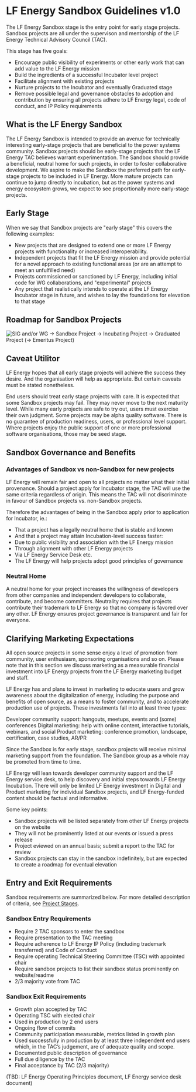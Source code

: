 # LF Energy Sandbox Guidelines v1.0

The LF Energy Sandbox stage is the entry point for early stage projects. Sandbox projects are all under the supervison and mentorship of the LF Energy Technical Advisory Council (TAC). 

This stage has five goals:

* Encourage public visibility of experiments or other early work that can add value to the LF Energy mission 
* Build the ingredients of a successful Incubator level project
* Facilitate alignment with existing projects
* Nurture projects to the Incubator and eventually Graduated stage
* Remove possible legal and governance obstacles to adoption and contribution by ensuring all projects adhere to LF Energy legal, code of conduct, and IP Policy requirements

## What is the LF Energy Sandbox

The LF Energy Sandbox is intended to provide an avenue for technically interesting early-stage projects that are beneficial to the power systems community. Sandbox projects should be early-stage projects that the LF Energy TAC believes warrant experimentation. The Sandbox should provide a beneficial, neutral home for such projects, in order to foster collaborative development. We aspire to make the Sandbox the preferred path for early-stage projects to be included in LF Energy. More mature projects can continue to jump directly to incubation, but as the power systems and energy ecosystem grows, we expect to see proportionally more early-stage projects.

## Early Stage

When we say that Sandbox projects are "early stage" this covers the following examples:

* New projects that are designed to extend one or more LF Energy projects with functionality or increased interoperability. 
* Independent projects that fit the LF Energy mission and provide potential for a novel approach to existing functional areas (or are an attempt to meet an unfulfilled need)
* Projects commissioned or sanctioned by LF Energy, including initial code for WG collaborations, and "experimental" projects
* Any project that realistically intends to operate at the LF Energy Incubator stage in future, and wishes to lay the foundations for elevation to that stage 

## Roadmap for Sandbox Projects

![SIG and/or WG → Sandbox Project → Incubating Project → Graduated Project (→ Emeritus Project)](https://github.com/lf-energy/governance/blob/master/lfenergy-project-stages.png)

## Caveat Utilitor

LF Energy hopes that all early stage projects will achieve the success they desire. And the organisation will help as appropriate. But certain caveats must be stated nonetheless.

End users should treat early stage projects with care. It is expected that some Sandbox projects may fail. They may never move to the next maturity level. While many early projects are safe to try out, users must exercise their own judgment. Some projects may be alpha quality software. There is no guarantee of production readiness, users, or professional level support. Where projects enjoy the public support of one or more professional software organisations, those may be seed stage. 

## Sandbox Governance and Benefits

### Advantages of Sandbox vs non-Sandbox for new projects

LF Energy will remain fair and open to all projects no matter what their initial provenance. Should a project apply for Incubator stage, the TAC will use the same criteria regardless of origin. This means the TAC will not discriminate in favour of Sandbox projects vs. non-Sandbox projects.

Therefore the advantages of being in the Sandbox apply prior to application for Incubator, ie.:

* That a project has a legally neutral home that is stable and known
* And that a project may attain Incubation-level success faster:
* Due to public visibility and association with the LF Energy mission
* Through alignment with other LF Energy projects
* Via LF Energy Service Desk etc.
* The LF Energy will help projects adopt good principles of governance

### Neutral Home

A neutral home for your project increases the willingness of developers from other companies and independent developers to collaborate, contribute, and become committers. Neutrality requires that projects contribute their trademark to LF Energy so that no company is favored over any other. LF Energy ensures project governance is transparent and fair for everyone.

## Clarifying Marketing Expectations

All open source projects in some sense enjoy a level of promotion from community, user enthusiasm, sponsoring organisations and so on. Please note that in this section we discuss marketing as a measurable financial investment into LF Energy projects from the LF Energy marketing budget and staff.

LF Energy has and plans to invest in marketing to educate users and grow awareness about the digitalization of energy, including the purpose and benefits of open source, as a means to foster community, and to accelerate production use of projects. These investments fall into at least three types:

Developer community support: hangouts, meetups, events and (some) conferences
Digital marketing: help with online content, interactive tutorials, webinars, and social
Product marketing: conference promotion, landscape, certification, case studies, AR/PR

Since the Sandbox is for early stage, sandbox projects will receive minimal marketing support from the foundation. The Sandbox group as a whole may be promoted from time to time.

LF Energy will lean towards developer community support and the LF Energy service desk, to help discovery and initial steps towards LF Energy Incubation. There will only be limited LF Energy investment in Digital and Product marketing for individual Sandbox projects, and LF Energy-funded content should be factual and informative.

Some key points:

* Sandbox projects will be listed separately from other LF Energy projects on the website
* They will not be prominently listed at our events or issued a press release
* Project eviewed on an annual basis; submit a report to the TAC for review
* Sandbox projects can stay in the sandbox indefinitely, but are expected to create a roadmap for eventual elevation

## Entry and Exit Requirements

Sandbox requirements are summarized below. For more detailed description of criteria, see [Project Stages](https://github.com/lf-energy/governance/blob/master/project-stages.md).

### Sandbox Entry Requirements

* Require 2 TAC sponsors to enter the sandbox
* Require presentation to the TAC meeting
* Require adherence to LF Energy IP Policy (including trademark transferred) and Code of Conduct
* Require operating Technical Steering Committee (TSC) with appointed chair
* Require sandbox projects to list their sandbox status prominently on website/readme
* 2/3 majority vote from TAC

### Sandbox Exit Requirements

* Growth plan accepted by TAC
* Operating TSC with elected chair
* Used in production by 2 end users
* Ongoing flow of commits
* Community participation measurable, metrics listed in growth plan
* Used successfully in production by at least three independent end users which, in the TAC’s judgement, are of adequate quality and scope.
* Documented public description of governance
* Full due diligence by the TAC
* Final acceptance by TAC (2/3 majority)

(TBD:  LF Energy Operating Principles document, LF Energy service desk document)

